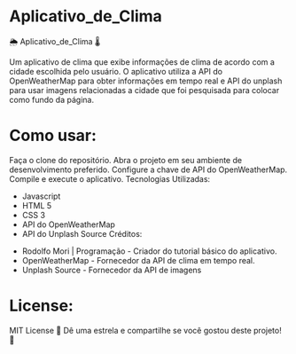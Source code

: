 # Aplicativo_de_Clima
 🌦️ Aplicativo_de_Clima 🌡️

Um aplicativo de clima que exibe informações de clima de acordo com a cidade escolhida pelo usuário. O aplicativo utiliza a API do OpenWeatherMap para obter informações em tempo real e API do unplash para usar imagens relacionadas a cidade que foi pesquisada para colocar como fundo da página.

# Como usar:
Faça o clone do repositório.
Abra o projeto em seu ambiente de desenvolvimento preferido.
Configure a chave de API do OpenWeatherMap.
Compile e execute o aplicativo.
Tecnologias Utilizadas:
* Javascript
* HTML 5
* CSS 3
* API do OpenWeatherMap
* API do Unplash Source
Créditos:
+ Rodolfo Mori | Programação - Criador do tutorial básico do aplicativo.
+ OpenWeatherMap - Fornecedor da API de clima em tempo real.
+ Unplash Source - Fornecedor da API de imagens
# License:
MIT License
🌟 Dê uma estrela e compartilhe se você gostou deste projeto! 🌟